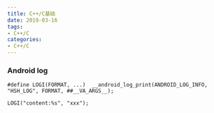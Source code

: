 ```yaml
---
title: C++/C基础
date: 2019-03-16
tags:
- C++/C
categories:
- C++/C
---
```

<!-- toc -->

### Android log

```
#define LOGI(FORMAT, ...)  __android_log_print(ANDROID_LOG_INFO, "HSH_LOG", FORMAT, ##__VA_ARGS__);

LOGI("content:%s", "xxx");
```
